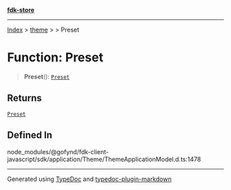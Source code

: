 [**fdk-store**](../../../README.md)
***

[Index](../../../API.md) > [theme](../../README.md) > [<internal>](../README.md) > Preset

# Function: Preset

> **Preset**(): [`Preset`](../type-aliases/type-alias.Preset.md)

## Returns

[`Preset`](../type-aliases/type-alias.Preset.md)

## Defined In

node\_modules/@gofynd/fdk-client-javascript/sdk/application/Theme/ThemeApplicationModel.d.ts:1478

***
Generated using [TypeDoc](https://typedoc.org/) and [typedoc-plugin-markdown](https://www.npmjs.com/package/typedoc-plugin-markdown)
